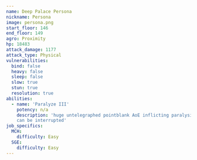 ```yaml
---
name: Deep Palace Persona
nickname: Persona
image: persona.png
start_floor: 146
end_floor: 149
agro: Proximity
hp: 18483
attack_damage: 1177
attack_type: Physical
vulnerabilities:
  bind: false
  heavy: false
  sleep: false
  slow: true
  stun: true
  resolution: true
abilities:
  - name: 'Paralyze III'
    potency: n/a
    description: 'huge untelegraphed pointblank AoE inflicting paralysis (15s);
    can be interrupted'
job_specifics:
  MCH:
    difficulty: Easy
  SGE:
    difficulty: Easy
---
```

